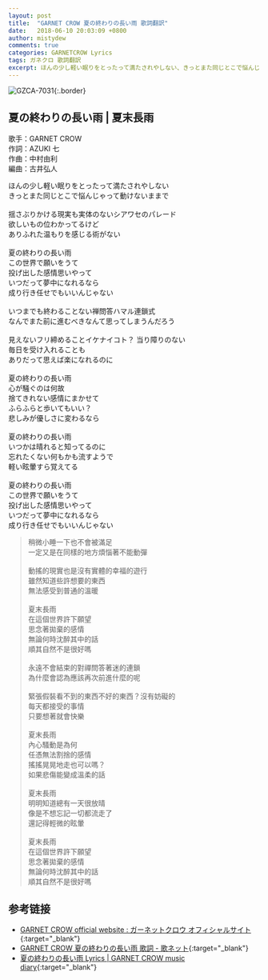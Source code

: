 ```yaml
---
layout: post
title:  "GARNET CROW 夏の終わりの長い雨 歌詞翻訳"
date:   2018-06-10 20:03:09 +0800
author: mistydew
comments: true
categories: GARNETCROW Lyrics
tags: ガネクロ 歌詞翻訳
excerpt: ほんの少し軽い眠りをとったって満たされやしない、きっとまた同じとこで悩んじゃって動けないままで。
---
```

![GZCA-7031](/gc/assets/images/discography/single/GZCA-7031.jpg){:.border}

## 夏の終わりの長い雨 | 夏末長雨

歌手：GARNET CROW<br>
作詞：AZUKI 七<br>
作曲：中村由利<br>
編曲：古井弘人

<div class="lyric-original">
<p>
ほんの少し軽い眠りをとったって満たされやしない<br>
きっとまた同じとこで悩んじゃって動けないままで<br>
<br>
揺さぶりかける現実も実体のないシアワセのパレード<br>
欲しいもの位わかってるけど<br>
ありふれた温もりを感じる術がない<br>
<br>
夏の終わりの長い雨<br>
この世界で願いをうて<br>
投げ出した感情思いやって<br>
いつだって夢中になれるなら<br>
成り行き任せでもいいんじゃない<br>
<br>
いつまでも終わることない禅問答ハマル連鎖式<br>
なんでまた前に進むべきなんて思ってしまうんだろう<br>
<br>
見えないフリ締めることイケナイコト？ 当り障りのない<br>
毎日を受け入れることも<br>
ありだって思えば楽になれるのに<br>
<br>
夏の終わりの長い雨<br>
心が騒ぐのは何故<br>
捨てきれない感情にまかせて<br>
ふらふらと歩いてもいい？<br>
悲しみが優しさに変わるなら<br>
<br>
夏の終わりの長い雨<br>
いつかは晴れると知ってるのに<br>
忘れたくない何もかも流すようで<br>
軽い眩暈すら覚えてる<br>
<br>
夏の終わりの長い雨<br>
この世界で願いをうて<br>
投げ出した感情思いやって<br>
いつだって夢中になれるなら<br>
成り行き任せでもいいんじゃない
</p>
</div>

<div class="lyric-translation">
<blockquote>
稍微小睡一下也不會被滿足<br>
一定又是在同樣的地方煩惱著不能動彈<br>
<br>
動搖的現實也是沒有實體的幸福的遊行<br>
雖然知道些許想要的東西<br>
無法感受到普通的溫暖<br>
<br>
夏末長雨<br>
在這個世界許下願望<br>
思念著拋棄的感情<br>
無論何時沈醉其中的話<br>
順其自然不是很好嗎<br>
<br>
永遠不會結束的對禪問答著迷的連鎖<br>
為什麼會認為應該再次前進什麼的呢<br>
<br>
緊張假裝看不到的東西不好的東西？沒有妨礙的<br>
每天都接受的事情<br>
只要想著就會快樂<br>
<br>
夏末長雨<br>
內心騷動是為何<br>
任憑無法割捨的感情<br>
搖搖晃晃地走也可以嗎？<br>
如果悲傷能變成溫柔的話<br>
<br>
夏末長雨<br>
明明知道總有一天很放晴<br>
像是不想忘記一切都流走了<br>
還記得輕微的眩暈<br>
<br>
夏末長雨<br>
在這個世界許下願望<br>
思念著拋棄的感情<br>
無論何時沈醉其中的話<br>
順其自然不是很好嗎
</blockquote>
</div>

## 参考链接

* [GARNET CROW official website : ガーネットクロウ オフィシャルサイト](http://www.garnetcrow.com){:target="_blank"}
* [GARNET CROW 夏の終わりの長い雨 歌詞 - 歌ネット](https://www.uta-net.com/song/20150){:target="_blank"}
* [夏の終わりの長い雨 Lyrics \| GARNET CROW music diary](https://mistydew.github.io/gc/lyrics/original/夏の終わりの長い雨.html){:target="_blank"}
